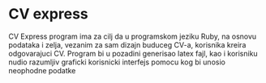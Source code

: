 # CV express

CV Express program ima za cilj da u programskom jeziku Ruby, na osnovu podataka i zelja, vezanim za sam dizajn buduceg CV-a, korisnika kreira odgovarajuci CV. 
Program bi u pozadini generisao latex fajl, kao i korisniku nudio razumljiv graficki korisnicki interfejs pomocu kog bi unosio neophodne podatke
